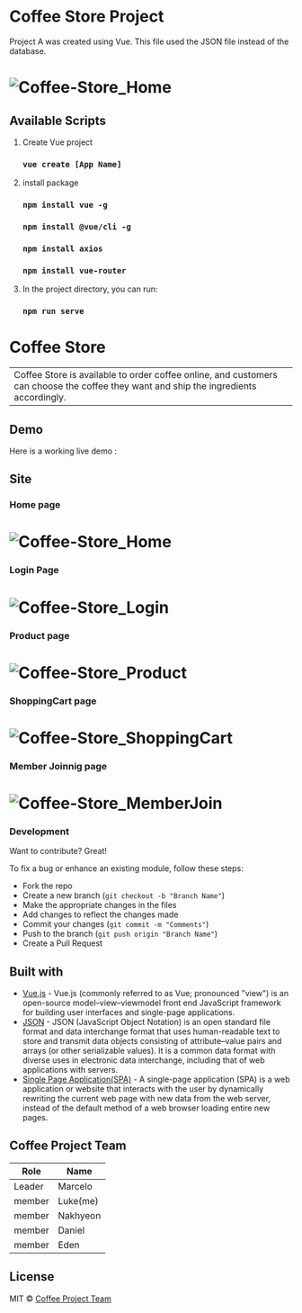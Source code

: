 # Coffee Store Project
Project A was created using Vue.
This file used the JSON file instead of the database.

# ![Coffee-Store_Home](https://user-images.githubusercontent.com/107653868/209746259-03b1c6e9-c439-4532-8972-137b9e181177.png)


## Available Scripts

1. Create Vue project
    ### `vue create [App Name]`

2. install package
    ### `npm install vue -g`
    ### `npm install @vue/cli -g`
    ### `npm install axios`
    ### `npm install vue-router`

3. In the project directory, you can run:
    ### `npm run serve`

# Coffee Store
<table>
  <tr>
    <td>
      Coffee Store is available to order coffee online, and customers can choose the coffee they want and ship the ingredients accordingly.
    </td>
  </tr>
</table>


## Demo
Here is a working live demo :  


## Site

### Home page
# ![Coffee-Store_Home](https://user-images.githubusercontent.com/107653868/209746259-03b1c6e9-c439-4532-8972-137b9e181177.png)

### Login Page
# ![Coffee-Store_Login](https://user-images.githubusercontent.com/107653868/209746316-a5b521bb-d3bc-4ac5-8e6f-a2fd357662b5.png)

### Product page
# ![Coffee-Store_Product](https://user-images.githubusercontent.com/107653868/209746399-81729c54-c7a4-4cdc-bb53-c13d016168ae.png)

### ShoppingCart page
# ![Coffee-Store_ShoppingCart](https://user-images.githubusercontent.com/107653868/209746525-b621ac20-9587-492b-ad54-d5bb0d53c471.png)


### Member Joinnig page
# ![Coffee-Store_MemberJoin](https://user-images.githubusercontent.com/107653868/209746617-4b67bcaf-28e7-438b-af17-59fd4e6d8b2b.png)



### Development
Want to contribute? Great!

To fix a bug or enhance an existing module, follow these steps:

- Fork the repo
- Create a new branch (`git checkout -b "Branch Name"`)
- Make the appropriate changes in the files
- Add changes to reflect the changes made
- Commit your changes (`git commit -m "Comments"`)
- Push to the branch (`git push origin "Branch Name"`)
- Create a Pull Request 


## Built with 

- [Vue.js](https://en.wikipedia.org/wiki/Vue.js) - Vue.js (commonly referred to as Vue; pronounced "view") is an open-source model–view–viewmodel front end JavaScript framework for building user interfaces and single-page applications.
- [JSON](https://en.wikipedia.org/wiki/JSON) - JSON (JavaScript Object Notation) is an open standard file format and data interchange format that uses human-readable text to store and transmit data objects consisting of attribute–value pairs and arrays (or other serializable values). It is a common data format with diverse uses in electronic data interchange, including that of web applications with servers.
- [Single Page Application(SPA)](https://en.wikipedia.org/wiki/Single-page_application) - A single-page application (SPA) is a web application or website that interacts with the user by dynamically rewriting the current web page with new data from the web server, instead of the default method of a web browser loading entire new pages.


## Coffee Project Team 

<table>
  <thead>
    <tr>
      <th>
        Role
      </th>
      <th>
        Name
      </th>
    </tr>
  </thead>
  <tbody>
    <tr>
      <td>
        Leader
      </td>
      <td>
        Marcelo
      </td>
    </tr>
    <tr>
      <td>
        member
      </td>
      <td>
        Luke(me)
      </td>
    </tr>
    <tr>
      <td>
        member
      </td>
      <td>
        Nakhyeon
      </td>
    </tr>
    <tr>
      <td>
        member
      </td>
      <td>
        Daniel
      </td>
    </tr>
    <tr>
      <td>
        member
      </td>
      <td>
        Eden
      </td>
    </tr>
  </tbody>
</table>

## License

MIT © [Coffee Project Team ](https://github.com/LukeShin3022/CoffeeShop/blob/main/LICENSE)

